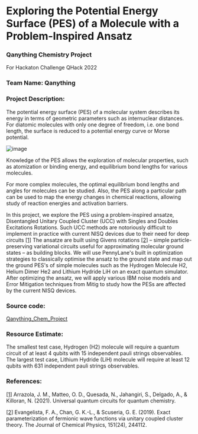 # Exploring the Potential Energy Surface (PES) of a Molecule with a Problem-Inspired Ansatz

### Qanything Chemistry Project

 For Hackaton Challenge QHack 2022

### Team Name: Qanything

### Project Description:

The potential energy surface (PES) of a molecular system describes its energy in terms of geometric parameters such as internuclear distances. For diatomic molecules with only one degree of freedom, i.e. one bond length, the surface is reduced to a potential energy curve or Morse potential.

![image](https://user-images.githubusercontent.com/39799035/155658637-f9b76e51-ef90-4afa-a46b-fb2cda23efd4.png)


Knowledge of the PES allows the exploration of molecular properties, such as atomization or binding energy, and equilibrium bond lengths for various molecules.

For more complex molecules, the optimal equilibrium bond lengths and angles for molecules can be studied. Also, the PES along a particular path can be used to map the energy changes in chemical reactions, allowing study of reaction energies and activation barriers.

In this project, we explore the PES using a problem-inspired ansatze, Disentangled Unitary Coupled Cluster (UCC) with Singles and Doubles Excitations Rotations. Such UCC methods are notoriously difficult to implement in practice with current NISQ devices due to their need for deep circuits [[1]](http://arxiv.org/abs/2106.13839)  The ansatze are built using Givens rotations [[2]](http://arxiv.org/abs/1910.10130) – simple particle-preserving variational circuits useful for approximating molecular ground states – as building blocks. We will use PennyLane's built in optimization strategies to classically optimise the ansatz to the ground state and map out the ground PES's of simple molecules such as the Hydrogen Molecule H2, Helium Dimer He2 and Lithium Hydride LiH on an exact quantum simulator. After optimizing the ansatz, we will apply various IBM noise models and Error Mitigation techniques from Mitig to study how the PESs are affected by the current NISQ devices.

### Source code:

[Qanything_Chem_Project](https://github.com/cheechonghian/Qanything_Chem_Project)

### Resource Estimate:
The smallest test case, Hydrogen (H2) molecule will require a quantum circuit of at least 4 qubits with 15 independent pauli strings observables. The largest test case, Lithium Hydride (LiH) molecule will require at least 12 qubits with 631 independent pauli strings observables.

### References:

[[1]](http://arxiv.org/abs/2106.13839) Arrazola, J. M., Matteo, O. D., Quesada, N., Jahangiri, S., Delgado, A., & Killoran, N. (2021). Universal quantum circuits for quantum chemistry.

[[2]](http://arxiv.org/abs/1910.10130) Evangelista, F. A., Chan, G. K.-L., & Scuseria, G. E. (2019). Exact parameterization of fermionic wave functions via unitary coupled cluster theory. The Journal of Chemical Physics, 151(24), 244112.
